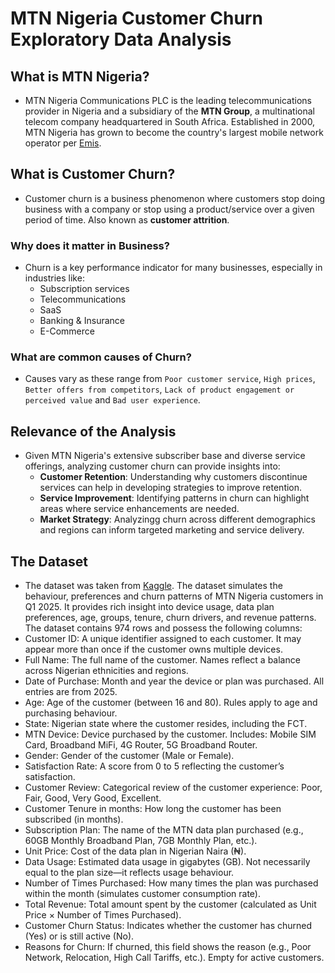 # MTN Nigeria Customer Churn Exploratory Data Analysis

## What is MTN Nigeria?
- MTN Nigeria Communications PLC is the leading telecommunications provider in Nigeria and a subsidiary of the **MTN Group**, a multinational telecom company headquartered in South Africa. Established in 2000, MTN Nigeria has grown to become the country's largest mobile network operator per [Emis](https://www.emis.com/php/company-profile/NG/Mtn_Nigeria_Communications_Plc_en_8352912.html).

## What is Customer Churn?
- Customer churn is a business phenomenon where customers stop doing business with a company or stop using a product/service over a given period of time. Also known as **customer attrition**.

### Why does it matter in Business?
- Churn is a key performance indicator for many businesses, especially in industries like:
  - Subscription services
  - Telecommunications
  - SaaS
  - Banking & Insurance
  - E-Commerce

### What are common causes of Churn?
- Causes vary as these range from `Poor customer service`, `High prices`, `Better offers from competitors`, `Lack of product engagement or perceived value` and `Bad user experience`.

## Relevance of the Analysis
- Given MTN Nigeria's extensive subscriber base and diverse service offerings, analyzing customer churn can provide insights into:
  - **Customer Retention**: Understanding why customers discontinue services can help in developing strategies to improve retention.
  - **Service Improvement**: Identifying patterns in churn can highlight areas where service enhancements are needed.
  - **Market Strategy**: Analyzingg churn across different demographics and regions can inform targeted marketing and service delivery.

## The Dataset
- The dataset was taken from [Kaggle](https://www.kaggle.com/datasets/oluwademiladeadeniyi/mtn-nigeria-customer-churn?resource=download). The dataset simulates the behaviour, preferences and churn patterns of MTN Nigeria customers in Q1 2025. It provides rich insight into device usage, data plan preferences, age, groups, tenure, churn drivers, and revenue patterns. The dataset contains 974 rows and possess the following columns:
- Customer ID: A unique identifier assigned to each customer. It may appear more than once if the customer owns multiple devices.
- Full Name: The full name of the customer. Names reflect a balance across Nigerian ethnicities and regions.
- Date of Purchase: Month and year the device or plan was purchased. All entries are from 2025.
- Age: Age of the customer (between 16 and 80). Rules apply to age and purchasing behaviour.
- State: Nigerian state where the customer resides, including the FCT.
- MTN Device: Device purchased by the customer. Includes: Mobile SIM Card, Broadband MiFi, 4G Router, 5G Broadband Router.
- Gender: Gender of the customer (Male or Female).
- Satisfaction Rate: A score from 0 to 5 reflecting the customer’s satisfaction.
- Customer Review: Categorical review of the customer experience: Poor, Fair, Good, Very Good, Excellent.
- Customer Tenure in months: How long the customer has been subscribed (in months).
- Subscription Plan: The name of the MTN data plan purchased (e.g., 60GB Monthly Broadband Plan, 7GB Monthly Plan, etc.).
- Unit Price: Cost of the data plan in Nigerian Naira (₦).
- Data Usage: Estimated data usage in gigabytes (GB). Not necessarily equal to the plan size—it reflects usage behaviour.
- Number of Times Purchased: How many times the plan was purchased within the month (simulates customer consumption rate).
- Total Revenue: Total amount spent by the customer (calculated as Unit Price × Number of Times Purchased).
- Customer Churn Status: Indicates whether the customer has churned (Yes) or is still active (No).
- Reasons for Churn: If churned, this field shows the reason (e.g., Poor Network, Relocation, High Call Tariffs, etc.). Empty for active customers.
